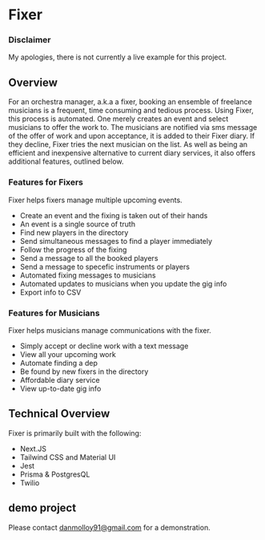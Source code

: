 # Fixer

### Disclaimer 
My apologies, there is not currently a live example for this project. 

## Overview
For an orchestra manager, a.k.a a fixer, booking an ensemble of freelance musicians is a frequent, time consuming and tedious process. Using Fixer, this process is automated. One merely creates an event and select musicians to offer the work to. The musicians are notified via sms message of the offer of work and upon acceptance, it is added to their Fixer diary. If they decline, Fixer tries the next musician on the list. 
As well as being an efficient and inexpensive alternative to current diary services, it also offers additional features, outlined below.

### Features for Fixers
Fixer helps fixers manage multiple upcoming events. 

* Create an event and the fixing is taken out of their hands
* An event is a single source of truth
* Find new players in the directory
* Send simultaneous messages to find a player immediately
* Follow the progress of the fixing
* Send a message to all the booked players
* Send a message to specefic instruments or players
* Automated fixing messages to musicians
* Automated updates to musicians when you update the gig info
* Export info to CSV

### Features for Musicians
Fixer helps musicians manage communications with the fixer.

* Simply accept or decline work with a text message
* View all your upcoming work
* Automate finding a dep
* Be found by new fixers in the directory
* Affordable diary service
* View up-to-date gig info 

## Technical Overview
Fixer is primarily built with the following:
* Next.JS
* Tailwind CSS and Material UI
* Jest
* Prisma & PostgresQL
* Twilio


## demo project
Please contact danmolloy91@gmail.com for a demonstration.

